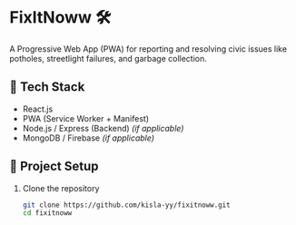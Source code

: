 # FixItNoww 🛠️

A Progressive Web App (PWA) for reporting and resolving civic issues like potholes, streetlight failures, and garbage collection.

## 🚀 Tech Stack
- React.js
- PWA (Service Worker + Manifest)
- Node.js / Express (Backend) *(if applicable)*
- MongoDB / Firebase *(if applicable)*

## 📂 Project Setup
1. Clone the repository
   ```bash
   git clone https://github.com/kisla-yy/fixitnoww.git
   cd fixitnoww
